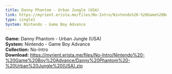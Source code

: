 ```yaml
---
title: Danny Phantom - Urban Jungle (USA)
link: https://myrient.erista.me/files/No-Intro/Nintendo%20-%20Game%20Boy%20Advance/Danny%20Phantom%20-%20Urban%20Jungle%20(USA).zip
type: single1
System: Nintendo - Game Boy Advance
---
```

<b>Game:</b> Danny Phantom - Urban Jungle (USA)<br>
<b>System:</b> Nintendo - Game Boy Advance<br>
<b>Collection:</b> No-Intro<br>
<b>Download:</b> https://myrient.erista.me/files/No-Intro/Nintendo%20-%20Game%20Boy%20Advance/Danny%20Phantom%20-%20Urban%20Jungle%20(USA).zip